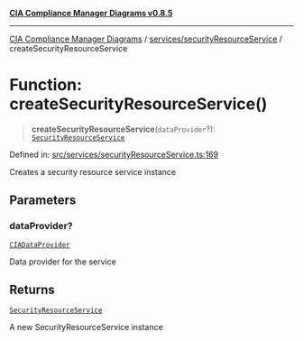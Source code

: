 [**CIA Compliance Manager Diagrams v0.8.5**](../../../README.md)

***

[CIA Compliance Manager Diagrams](../../../modules.md) / [services/securityResourceService](../README.md) / createSecurityResourceService

# Function: createSecurityResourceService()

> **createSecurityResourceService**(`dataProvider`?): [`SecurityResourceService`](../classes/SecurityResourceService.md)

Defined in: [src/services/securityResourceService.ts:169](https://github.com/Hack23/cia-compliance-manager/blob/3ae0301247f765ba03c8c0fe645db4718bb8af76/src/services/securityResourceService.ts#L169)

Creates a security resource service instance

## Parameters

### dataProvider?

[`CIADataProvider`](../../../types/cia-services/interfaces/CIADataProvider.md)

Data provider for the service

## Returns

[`SecurityResourceService`](../classes/SecurityResourceService.md)

A new SecurityResourceService instance
